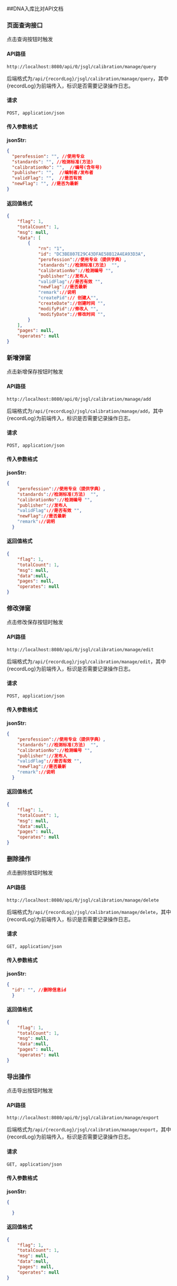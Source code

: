 ##DNA入库比对API文档

### 页面查询接口

点击查询按钮时触发

#### API路径

```http
http://localhost:8080/api/0/jsgl/calibration/manage/query
```

后端格式为`/api/{recordLog}/jsgl/calibration/manage/query`，其中{recordLog}为前端传入，标识是否需要记录操作日志。

#### 请求

```
POST, application/json
```

#### 传入参数格式
**jsonStr:**
```json
{
  "perofession": "", //使用专业
  "standards": "", //检测标准(方法)
  "calibrationNo": "",  //编号(含年号)
  "publisher": "",  //编制者/发布者
  "validFlag": "",  //是否有效
  "newFlag": "", //是否为最新
}
```

#### 返回值格式

```json
{
    "flag": 1,
    "totalCount": 1,
    "msg": null,
    "data": [
		{
			"rn": "1",
			"id": "DC3BE807E29C43DFAE58B12A4EA93D3A",
			"perofession"://使用专业（提供字典）,
			"standards"://检测标准(方法)  "",
			"calibrationNo"://检测编号 "",
            "publisher"://发布人
            "validFlag"://是否有效 "",
            "newFlag"://是否最新
            "remark"://说明
			"createPid":// 创建人"",
			"createDate"://创建时间 "",
			"modifyPid"://修改人 "",
			"modifyDate"://修改时间 "",
		}
    ],
    "pages": null,
    "operates": null
}
```


### 新增弹窗

点击新增保存按钮时触发

#### API路径

```http
http://localhost:8080/api/0/jsgl/calibration/manage/add
```

后端格式为`/api/{recordLog}/jsgl/calibration/manage/add`，其中{recordLog}为前端传入，标识是否需要记录操作日志。

#### 请求

```
POST, application/json
```

#### 传入参数格式
**jsonStr:**
```json
{
    "perofession"://使用专业（提供字典）,
    "standards"://检测标准(方法)  "",
    "calibrationNo"://检测编号 "",
    "publisher"://发布人
    "validFlag"://是否有效 "",
    "newFlag"://是否最新
    "remark"://说明
  }
```

#### 返回值格式

```json
{
    "flag": 1,
    "totalCount": 1,
    "msg": null,
    "data":null,
    "pages": null,
    "operates": null
}
```

### 修改弹窗

点击修改保存按钮时触发

#### API路径

```http
http://localhost:8080/api/0/jsgl/calibration/manage/edit
```

后端格式为`/api/{recordLog}/jsgl/calibration/manage/edit`，其中{recordLog}为前端传入，标识是否需要记录操作日志。

#### 请求

```
POST, application/json
```

#### 传入参数格式
**jsonStr:**
```json
{
    "perofession"://使用专业（提供字典）,
    "standards"://检测标准(方法)  "",
    "calibrationNo"://检测编号 "",
    "publisher"://发布人
    "validFlag"://是否有效 "",
    "newFlag"://是否最新
    "remark"://说明
  }
```

#### 返回值格式

```json
{
    "flag": 1,
    "totalCount": 1,
    "msg": null,
    "data":null,
    "pages": null,
    "operates": null
}
````

### 删除操作

点击删除按钮时触发

#### API路径

```http
http://localhost:8080/api/0/jsgl/calibration/manage/delete
```

后端格式为`/api/{recordLog}/jsgl/calibration/manage/delete`，其中{recordLog}为前端传入，标识是否需要记录操作日志。

#### 请求

```
GET, application/json
```

#### 传入参数格式
**jsonStr:**
```json
{
  "id": "", //删除信息id
  }
```

#### 返回值格式

```json
{
    "flag": 1,
    "totalCount": 1,
    "msg": null,
    "data":null,
    "pages": null,
    "operates": null
}
````

### 导出操作

点击导出按钮时触发

#### API路径

```http
http://localhost:8080/api/0/jsgl/calibration/manage/export
```

后端格式为`/api/{recordLog}/jsgl/calibration/manage/export`，其中{recordLog}为前端传入，标识是否需要记录操作日志。

#### 请求

```
GET, application/json
```

#### 传入参数格式
**jsonStr:**
```json
{

  }
```

#### 返回值格式

```json
{
    "flag": 1,
    "totalCount": 1,
    "msg": null,
    "data":null,
    "pages": null,
    "operates": null
}
````